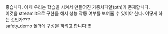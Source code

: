 좋습니다. 이제 우리는 학습을 시켜서 만들어진 가중치파일(pth)가 존재합니다.  
이것을 streamlit으로 구현을 해서 성능 작동 여부를 보여줄 수 있어야 한다. 어떻게 하는 것인가???  
safety_demo 폴더에 구성을 하려고 합니다!!!!  